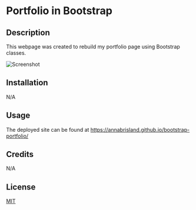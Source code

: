 # Portfolio in Bootstrap

## Description

This webpage was created to rebuild my portfolio page using Bootstrap classes.

![Screenshot](./assets/images/screenshot.png)

## Installation

N/A

## Usage

The deployed site can be found at https://annabrisland.github.io/bootstrap-portfolio/

## Credits

N/A

## License

[MIT](https://choosealicense.com/licenses/mit/)